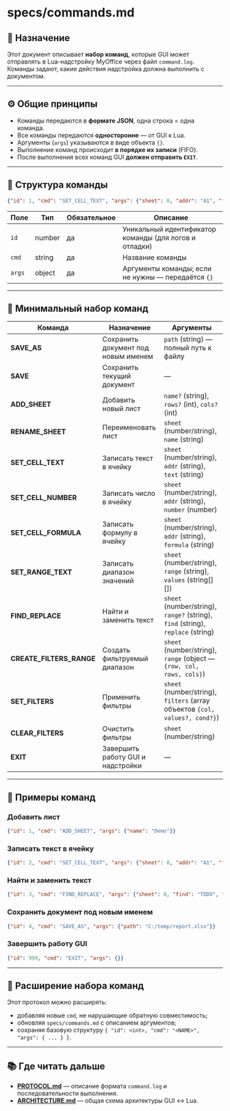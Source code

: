# specs/commands.md

## 🧩 Назначение

Этот документ описывает **набор команд**, которые GUI может отправлять в Lua-надстройку MyOffice через файл `command.log`.  
Команды задают, какие действия надстройка должна выполнить с документом.

---

## ⚙️ Общие принципы

- Команды передаются в **формате JSON**, одна строка = одна команда.  
- Все команды передаются **односторонне** — от GUI к Lua.  
- Аргументы (`args`) указываются в виде объекта `{}`.  
- Выполнение команд происходит **в порядке их записи** (FIFO).  
- После выполнения всех команд GUI **должен отправить `EXIT`**.

---

## 📄 Структура команды

```json
{"id": 1, "cmd": "SET_CELL_TEXT", "args": {"sheet": 0, "addr": "A1", "text": "Привет"}}
```

| Поле | Тип | Обязательное | Описание |
|------|-----|---------------|-----------|
| `id` | number | да | Уникальный идентификатор команды (для логов и отладки) |
| `cmd` | string | да | Название команды |
| `args` | object | да | Аргументы команды; если не нужны — передаётся `{}` |

---

## 📘 Минимальный набор команд

| Команда | Назначение | Аргументы |
|----------|-------------|-----------|
| **SAVE_AS** | Сохранить документ под новым именем | `path` (string) — полный путь к файлу |
| **SAVE** | Сохранить текущий документ | — |
| **ADD_SHEET** | Добавить новый лист | `name?` (string), `rows?` (int), `cols?` (int) |
| **RENAME_SHEET** | Переименовать лист | `sheet` (number/string), `name` (string) |
| **SET_CELL_TEXT** | Записать текст в ячейку | `sheet` (number/string), `addr` (string), `text` (string) |
| **SET_CELL_NUMBER** | Записать число в ячейку | `sheet` (number/string), `addr` (string), `number` (number) |
| **SET_CELL_FORMULA** | Записать формулу в ячейку | `sheet` (number/string), `addr` (string), `formula` (string) |
| **SET_RANGE_TEXT** | Записать диапазон значений | `sheet` (number/string), `range` (string), `values` (string[][]) |
| **FIND_REPLACE** | Найти и заменить текст | `sheet` (number/string), `range?` (string), `find` (string), `replace` (string) |
| **CREATE_FILTERS_RANGE** | Создать фильтруемый диапазон | `sheet` (number/string), `range` (object — `{row, col, rows, cols}`) |
| **SET_FILTERS** | Применить фильтры | `sheet` (number/string), `filters` (array объектов `{col, values?, cond?}`) |
| **CLEAR_FILTERS** | Очистить фильтры | `sheet` (number/string) |
| **EXIT** | Завершить работу GUI и надстройки | — |

---

## 🧱 Примеры команд

### Добавить лист

```json
{"id": 1, "cmd": "ADD_SHEET", "args": {"name": "Demo"}}
```

### Записать текст в ячейку

```json
{"id": 2, "cmd": "SET_CELL_TEXT", "args": {"sheet": 0, "addr": "A1", "text": "Привет"}}
```

### Найти и заменить текст

```json
{"id": 3, "cmd": "FIND_REPLACE", "args": {"sheet": 0, "find": "TODO", "replace": ""}}
```

### Сохранить документ под новым именем

```json
{"id": 4, "cmd": "SAVE_AS", "args": {"path": "C:/temp/report.xlsx"}}
```

### Завершить работу GUI

```json
{"id": 999, "cmd": "EXIT", "args": {}}
```

---

## 🧩 Расширение набора команд

Этот протокол можно расширять:

- добавляя новые `cmd`, не нарушающие обратную совместимость;
- обновляя `specs/commands.md` с описанием аргументов;
- сохраняя базовую структуру `{ "id": <int>, "cmd": "<NAME>", "args": { ... } }`.

---

## 📚 Где читать дальше

- **[PROTOCOL.md](../PROTOCOL.md)** — описание формата `command.log` и последовательности выполнения.  
- **[ARCHITECTURE.md](../ARCHITECTURE.md)** — общая схема архитектуры GUI ↔ Lua.  
